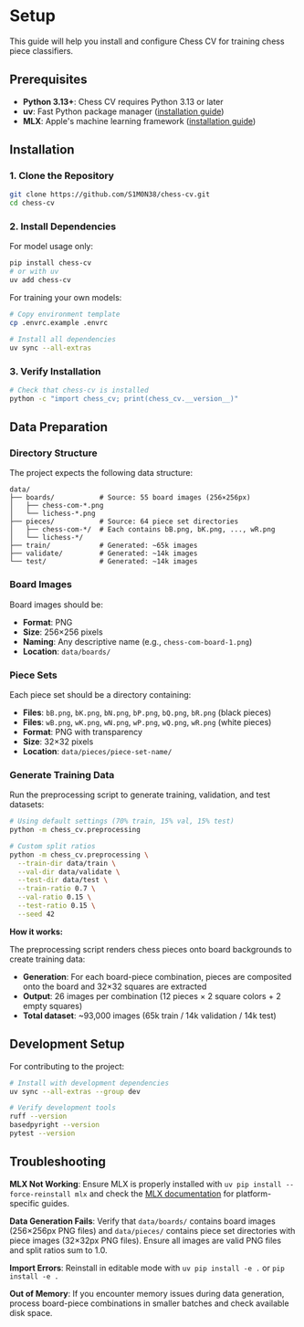 # Setup

This guide will help you install and configure Chess CV for training chess piece classifiers.

## Prerequisites

- **Python 3.13+**: Chess CV requires Python 3.13 or later
- **uv**: Fast Python package manager ([installation guide](https://docs.astral.sh/uv/))
- **MLX**: Apple's machine learning framework ([installation guide](https://ml-explore.github.io/mlx/))

## Installation

### 1. Clone the Repository

```bash
git clone https://github.com/S1M0N38/chess-cv.git
cd chess-cv
```

### 2. Install Dependencies

For model usage only:

```bash
pip install chess-cv
# or with uv
uv add chess-cv
```

For training your own models:

```bash
# Copy environment template
cp .envrc.example .envrc

# Install all dependencies
uv sync --all-extras
```

### 3. Verify Installation

```bash
# Check that chess-cv is installed
python -c "import chess_cv; print(chess_cv.__version__)"
```

## Data Preparation

### Directory Structure

The project expects the following data structure:

```
data/
├── boards/           # Source: 55 board images (256×256px)
│   ├── chess-com-*.png
│   └── lichess-*.png
├── pieces/           # Source: 64 piece set directories
│   ├── chess-com-*/  # Each contains bB.png, bK.png, ..., wR.png
│   └── lichess-*/
├── train/            # Generated: ~65k images
├── validate/         # Generated: ~14k images
└── test/             # Generated: ~14k images
```

### Board Images

Board images should be:

- **Format**: PNG
- **Size**: 256×256 pixels
- **Naming**: Any descriptive name (e.g., `chess-com-board-1.png`)
- **Location**: `data/boards/`

### Piece Sets

Each piece set should be a directory containing:

- **Files**: `bB.png`, `bK.png`, `bN.png`, `bP.png`, `bQ.png`, `bR.png` (black pieces)
- **Files**: `wB.png`, `wK.png`, `wN.png`, `wP.png`, `wQ.png`, `wR.png` (white pieces)
- **Format**: PNG with transparency
- **Size**: 32×32 pixels
- **Location**: `data/pieces/piece-set-name/`

### Generate Training Data

Run the preprocessing script to generate training, validation, and test datasets:

```bash
# Using default settings (70% train, 15% val, 15% test)
python -m chess_cv.preprocessing

# Custom split ratios
python -m chess_cv.preprocessing \
  --train-dir data/train \
  --val-dir data/validate \
  --test-dir data/test \
  --train-ratio 0.7 \
  --val-ratio 0.15 \
  --test-ratio 0.15 \
  --seed 42
```

**How it works:**

The preprocessing script renders chess pieces onto board backgrounds to create training data:

- **Generation**: For each board-piece combination, pieces are composited onto the board and 32×32 squares are extracted
- **Output**: 26 images per combination (12 pieces × 2 square colors + 2 empty squares)
- **Total dataset**: ~93,000 images (65k train / 14k validation / 14k test)

## Development Setup

For contributing to the project:

```bash
# Install with development dependencies
uv sync --all-extras --group dev

# Verify development tools
ruff --version
basedpyright --version
pytest --version
```

## Troubleshooting

**MLX Not Working**: Ensure MLX is properly installed with `uv pip install --force-reinstall mlx` and check the [MLX documentation](https://ml-explore.github.io/mlx/) for platform-specific guides.

**Data Generation Fails**: Verify that `data/boards/` contains board images (256×256px PNG files) and `data/pieces/` contains piece set directories with piece images (32×32px PNG files). Ensure all images are valid PNG files and split ratios sum to 1.0.

**Import Errors**: Reinstall in editable mode with `uv pip install -e .` or `pip install -e .`

**Out of Memory**: If you encounter memory issues during data generation, process board-piece combinations in smaller batches and check available disk space.

